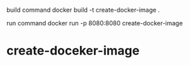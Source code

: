 build command
docker build -t create-docker-image .

run command
docker run -p 8080:8080 create-docker-image
# create-doceker-image
